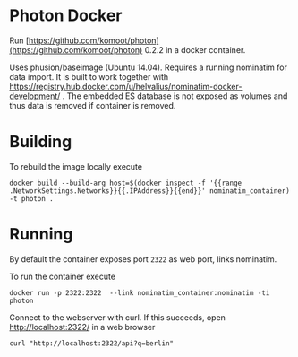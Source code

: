 # Photon Docker

Run [https://github.com/komoot/photon](https://github.com/komoot/photon) 0.2.2 in a docker container.

Uses phusion/baseimage (Ubuntu 14.04). Requires a running nominatim for data import. It is built to work together with https://registry.hub.docker.com/u/helvalius/nominatim-docker-development/ . The embedded ES database is not exposed as volumes and thus data is removed if container is removed.


# Building

To rebuild the image locally execute

```
docker build --build-arg host=$(docker inspect -f '{{range .NetworkSettings.Networks}}{{.IPAddress}}{{end}}' nominatim_container) -t photon .
```

# Running

By default the container exposes port `2322` as web port, links nominatim.

 To run the container execute

```
docker run -p 2322:2322  --link nominatim_container:nominatim -ti photon

```

Connect to the  webserver with curl. If this succeeds, open [http://localhost:2322/](http:/localhost:2322) in a web browser

```
curl "http://localhost:2322/api?q=berlin"
```
